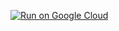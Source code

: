 [![Run on Google Cloud](https://deploy.cloud.run/button.svg)](https://deploy.cloud.run?dir=05_ModelContextProtocol)